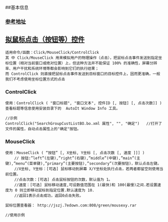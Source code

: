 
##基本信息
### [参考地址](https://zhuanlan.zhihu.com/p/19792473?columnSlug=autohotkey)

	
## [拟鼠标点击（按钮等）控件](https://zhuanlan.zhihu.com/p/19792473?columnSlug=autohotkey)
	适用命令/函数：Click/MouseClick/ControlClick
	其 中 Click/MouseClick 用来模拟用户的物理操作（点击），把鼠标点击事件发送到指定坐标位置（相对当前窗口或绝对位置）上，但这种方法并不能保证 100% 的准确性，屏幕分辨​率、用户干扰和系统环境等都会影响到它们的执行结果；
	而 ControlClick 则直接把鼠标点击事件发送到目标窗口的目标控件上，因而更准确，一般我们不考虑使用坐标位​置方式的点击

### ControlClick 
	使用：ControlClick ( "窗口标题", "窗口文本", 控件ID [, 按钮] [, 点击次数]] )
	查看标题等信息使用安装目录下的  AutoIt Window Info 工具。
	
	//示例
	ControlClick("SearchGroupCustListBO.bo.xml 属性", "", "确定")	//打开了文件的属性，自动点击属性上的"确定"按钮。
### MouseClick
	使用：MouseClick ( “按钮” [, X坐标, Y坐标 [, 点击次数 [, 速度 ]]] )
		// 按钮:”left”(左键),”right”(右键),”middle”(中键),”main”(主键),”menu”(菜单键),”primary”(主要按钮),”secondary”(次要按钮)，默认点击左键。
		//X坐标, Y坐标：[可选] 鼠标移动到屏幕 X/Y坐标处执行点击，若两者都留空则使用当前位置。
		//点击次数：[可选] 点击鼠标按钮的次数，默认值为 1。
		//速度：[可选] 鼠标移动速度,可设数值范围在 1(最快)和 100(最慢)之间.若设置速度为 0 则立即移动鼠标到指定位置.默认速度为 10.
		//返回1表示点击成功，返回0点击失败。
	
	鼠标位置查看器： http://jszj.7edown.com:808/green/mousexy.rar
		
	//使用示例
	
	
	
	
	
	
	
	
